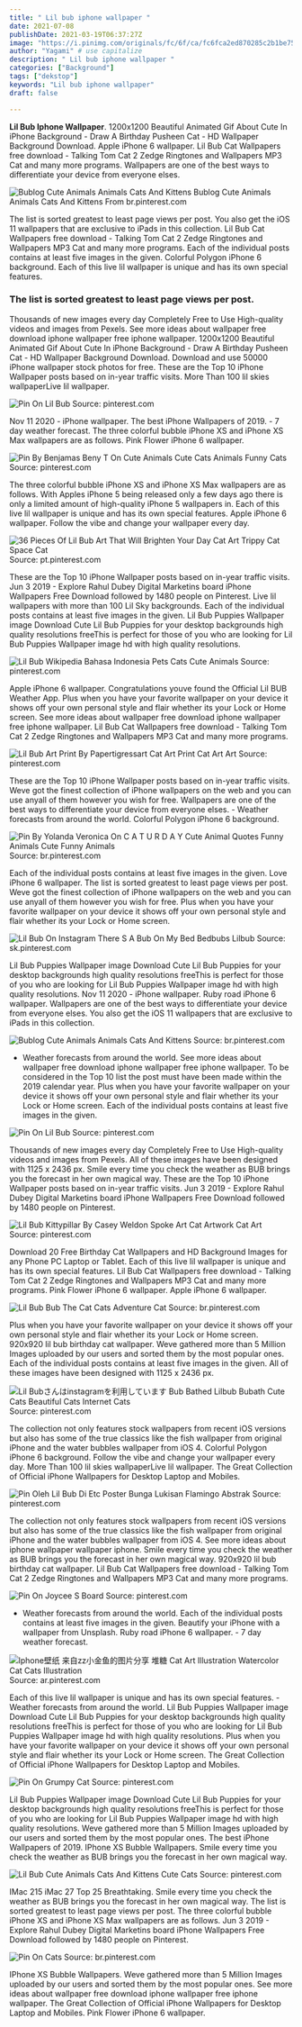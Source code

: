 ```yaml
---
title: " Lil bub iphone wallpaper "
date: 2021-07-08
publishDate: 2021-03-19T06:37:27Z
image: "https://i.pinimg.com/originals/fc/6f/ca/fc6fca2ed870285c2b1be7553107daf4.jpg"
author: "Yagami" # use capitalize
description: " Lil bub iphone wallpaper "
categories: ["Background"]
tags: ["dekstop"]
keywords: "Lil bub iphone wallpaper"
draft: false

---
```



**Lil Bub Iphone Wallpaper**. 1200x1200 Beautiful Animated Gif About Cute In iPhone Background - Draw A Birthday Pusheen Cat - HD Wallpaper Background Download. Apple iPhone 6 wallpaper. Lil Bub Cat Wallpapers free download - Talking Tom Cat 2 Zedge Ringtones and Wallpapers MP3 Cat and many more programs. Wallpapers are one of the best ways to differentiate your device from everyone elses.

![Bublog Cute Animals Animals Cats And Kittens](https://i.pinimg.com/736x/ec/b9/4d/ecb94d7ccc7da23dd50ea7014b59b2d3--baby-brothers-yogurt.jpg "Bublog Cute Animals Animals Cats And Kittens")
Bublog Cute Animals Animals Cats And Kittens From br.pinterest.com


The list is sorted greatest to least page views per post. You also get the iOS 11 wallpapers that are exclusive to iPads in this collection. Lil Bub Cat Wallpapers free download - Talking Tom Cat 2 Zedge Ringtones and Wallpapers MP3 Cat and many more programs. Each of the individual posts contains at least five images in the given. Colorful Polygon iPhone 6 background. Each of this live lil wallpaper is unique and has its own special features.

### The list is sorted greatest to least page views per post.

Thousands of new images every day Completely Free to Use High-quality videos and images from Pexels. See more ideas about wallpaper free download iphone wallpaper free iphone wallpaper. 1200x1200 Beautiful Animated Gif About Cute In iPhone Background - Draw A Birthday Pusheen Cat - HD Wallpaper Background Download. Download and use 50000 iPhone wallpaper stock photos for free. These are the Top 10 iPhone Wallpaper posts based on in-year traffic visits. More Than 100 lil skies wallpaperLive lil wallpaper.


![Pin On Lil Bub](https://i.pinimg.com/originals/bd/bd/1d/bdbd1d0e5d76235146c8a2030a955bf2.gif "Pin On Lil Bub")
Source: pinterest.com

Nov 11 2020 - iPhone wallpaper. The best iPhone Wallpapers of 2019. - 7 day weather forecast. The three colorful bubble iPhone XS and iPhone XS Max wallpapers are as follows. Pink Flower iPhone 6 wallpaper.

![Pin By Benjamas Beny T On Cute Animals Cute Cats Animals Funny Cats](https://i.pinimg.com/originals/98/88/2e/98882e6d7a020af3dc1e1fa4d454817e.jpg "Pin By Benjamas Beny T On Cute Animals Cute Cats Animals Funny Cats")
Source: pinterest.com

The three colorful bubble iPhone XS and iPhone XS Max wallpapers are as follows. With Apples iPhone 5 being released only a few days ago there is only a limited amount of high-quality iPhone 5 wallpapers in. Each of this live lil wallpaper is unique and has its own special features. Apple iPhone 6 wallpaper. Follow the vibe and change your wallpaper every day.

![36 Pieces Of Lil Bub Art That Will Brighten Your Day Cat Art Trippy Cat Space Cat](https://i.pinimg.com/originals/18/76/f0/1876f06f7b6e9e3928a3f1b5d87dca3f.jpg "36 Pieces Of Lil Bub Art That Will Brighten Your Day Cat Art Trippy Cat Space Cat")
Source: pt.pinterest.com

These are the Top 10 iPhone Wallpaper posts based on in-year traffic visits. Jun 3 2019 - Explore Rahul Dubey Digital Marketins board iPhone Wallpapers Free Download followed by 1480 people on Pinterest. Live lil wallpapers with more than 100 Lil Sky backgrounds. Each of the individual posts contains at least five images in the given. Lil Bub Puppies Wallpaper image Download Cute Lil Bub Puppies for your desktop backgrounds high quality resolutions freeThis is perfect for those of you who are looking for Lil Bub Puppies Wallpaper image hd with high quality resolutions.

![Lil Bub Wikipedia Bahasa Indonesia Pets Cats Cute Animals](https://i.pinimg.com/474x/4a/5e/42/4a5e42e8ae15d43f3653d146086202f2.jpg "Lil Bub Wikipedia Bahasa Indonesia Pets Cats Cute Animals")
Source: pinterest.com

Apple iPhone 6 wallpaper. Congratulations youve found the Official Lil BUB Weather App. Plus when you have your favorite wallpaper on your device it shows off your own personal style and flair whether its your Lock or Home screen. See more ideas about wallpaper free download iphone wallpaper free iphone wallpaper. Lil Bub Cat Wallpapers free download - Talking Tom Cat 2 Zedge Ringtones and Wallpapers MP3 Cat and many more programs.

![Lil Bub Art Print By Papertigressart Cat Art Print Cat Art Art](https://i.pinimg.com/originals/08/69/0d/08690d8f9a13403720a1fe7edc1b0034.jpg "Lil Bub Art Print By Papertigressart Cat Art Print Cat Art Art")
Source: pinterest.com

These are the Top 10 iPhone Wallpaper posts based on in-year traffic visits. Weve got the finest collection of iPhone wallpapers on the web and you can use anyall of them however you wish for free. Wallpapers are one of the best ways to differentiate your device from everyone elses. - Weather forecasts from around the world. Colorful Polygon iPhone 6 background.

![Pin By Yolanda Veronica On C A T U R D A Y Cute Animal Quotes Funny Animals Cute Funny Animals](https://i.pinimg.com/originals/df/03/91/df0391e056f88853255e7f87b96b1000.jpg "Pin By Yolanda Veronica On C A T U R D A Y Cute Animal Quotes Funny Animals Cute Funny Animals")
Source: br.pinterest.com

Each of the individual posts contains at least five images in the given. Love iPhone 6 wallpaper. The list is sorted greatest to least page views per post. Weve got the finest collection of iPhone wallpapers on the web and you can use anyall of them however you wish for free. Plus when you have your favorite wallpaper on your device it shows off your own personal style and flair whether its your Lock or Home screen.

![Lil Bub On Instagram There S A Bub On My Bed Bedbubs Lilbub](https://i.pinimg.com/originals/14/e0/e9/14e0e9582b3ed4acbb3abd2c948b1cc6.jpg "Lil Bub On Instagram There S A Bub On My Bed Bedbubs Lilbub")
Source: sk.pinterest.com

Lil Bub Puppies Wallpaper image Download Cute Lil Bub Puppies for your desktop backgrounds high quality resolutions freeThis is perfect for those of you who are looking for Lil Bub Puppies Wallpaper image hd with high quality resolutions. Nov 11 2020 - iPhone wallpaper. Ruby road iPhone 6 wallpaper. Wallpapers are one of the best ways to differentiate your device from everyone elses. You also get the iOS 11 wallpapers that are exclusive to iPads in this collection.

![Bublog Cute Animals Animals Cats And Kittens](https://i.pinimg.com/736x/ec/b9/4d/ecb94d7ccc7da23dd50ea7014b59b2d3--baby-brothers-yogurt.jpg "Bublog Cute Animals Animals Cats And Kittens")
Source: br.pinterest.com

- Weather forecasts from around the world. See more ideas about wallpaper free download iphone wallpaper free iphone wallpaper. To be considered in the Top 10 list the post must have been made within the 2019 calendar year. Plus when you have your favorite wallpaper on your device it shows off your own personal style and flair whether its your Lock or Home screen. Each of the individual posts contains at least five images in the given.

![Pin On Lil Bub](https://i.pinimg.com/originals/94/40/d2/9440d2ca81542b43c341984c34d94d97.jpg "Pin On Lil Bub")
Source: pinterest.com

Thousands of new images every day Completely Free to Use High-quality videos and images from Pexels. All of these images have been designed with 1125 x 2436 px. Smile every time you check the weather as BUB brings you the forecast in her own magical way. These are the Top 10 iPhone Wallpaper posts based on in-year traffic visits. Jun 3 2019 - Explore Rahul Dubey Digital Marketins board iPhone Wallpapers Free Download followed by 1480 people on Pinterest.

![Lil Bub Kittypillar By Casey Weldon Spoke Art Cat Artwork Cat Art](https://i.pinimg.com/originals/92/38/41/9238413af7de5af6ef873434819d91b8.png "Lil Bub Kittypillar By Casey Weldon Spoke Art Cat Artwork Cat Art")
Source: pinterest.com

Download 20 Free Birthday Cat Wallpapers and HD Background Images for any Phone PC Laptop or Tablet. Each of this live lil wallpaper is unique and has its own special features. Lil Bub Cat Wallpapers free download - Talking Tom Cat 2 Zedge Ringtones and Wallpapers MP3 Cat and many more programs. Pink Flower iPhone 6 wallpaper. Apple iPhone 6 wallpaper.

![Lil Bub Bub The Cat Cats Adventure Cat](https://i.pinimg.com/originals/22/f9/63/22f963a0d54d449e897685a4a3c0e72a.jpg "Lil Bub Bub The Cat Cats Adventure Cat")
Source: br.pinterest.com

Plus when you have your favorite wallpaper on your device it shows off your own personal style and flair whether its your Lock or Home screen. 920x920 lil bub birthday cat wallpaper. Weve gathered more than 5 Million Images uploaded by our users and sorted them by the most popular ones. Each of the individual posts contains at least five images in the given. All of these images have been designed with 1125 x 2436 px.

![Lil Bubさんはinstagramを利用しています Bub Bathed Lilbub Bubath Cute Cats Beautiful Cats Internet Cats](https://i.pinimg.com/originals/1f/e2/7b/1fe27b794440d9a67db28f98eb1d6b60.jpg "Lil Bubさんはinstagramを利用しています Bub Bathed Lilbub Bubath Cute Cats Beautiful Cats Internet Cats")
Source: pinterest.com

The collection not only features stock wallpapers from recent iOS versions but also has some of the true classics like the fish wallpaper from original iPhone and the water bubbles wallpaper from iOS 4. Colorful Polygon iPhone 6 background. Follow the vibe and change your wallpaper every day. More Than 100 lil skies wallpaperLive lil wallpaper. The Great Collection of Official iPhone Wallpapers for Desktop Laptop and Mobiles.

![Pin Oleh Lil Bub Di Etc Poster Bunga Lukisan Flamingo Abstrak](https://i.pinimg.com/originals/a2/c0/a0/a2c0a032fd022086520faeb41008dfd8.jpg "Pin Oleh Lil Bub Di Etc Poster Bunga Lukisan Flamingo Abstrak")
Source: pinterest.com

The collection not only features stock wallpapers from recent iOS versions but also has some of the true classics like the fish wallpaper from original iPhone and the water bubbles wallpaper from iOS 4. See more ideas about iphone wallpaper wallpaper iphone. Smile every time you check the weather as BUB brings you the forecast in her own magical way. 920x920 lil bub birthday cat wallpaper. Lil Bub Cat Wallpapers free download - Talking Tom Cat 2 Zedge Ringtones and Wallpapers MP3 Cat and many more programs.

![Pin On Joycee S Board](https://i.pinimg.com/originals/ba/ac/4e/baac4ed1f73f64f44b939125914b8cd0.jpg "Pin On Joycee S Board")
Source: pinterest.com

- Weather forecasts from around the world. Each of the individual posts contains at least five images in the given. Beautify your iPhone with a wallpaper from Unsplash. Ruby road iPhone 6 wallpaper. - 7 day weather forecast.

![Iphone壁纸 来自zz小金鱼的图片分享 堆糖 Cat Art Illustration Watercolor Cat Cats Illustration](https://i.pinimg.com/originals/fd/3f/76/fd3f76d532bcdecbb698ae2b627df90a.jpg "Iphone壁纸 来自zz小金鱼的图片分享 堆糖 Cat Art Illustration Watercolor Cat Cats Illustration")
Source: ar.pinterest.com

Each of this live lil wallpaper is unique and has its own special features. - Weather forecasts from around the world. Lil Bub Puppies Wallpaper image Download Cute Lil Bub Puppies for your desktop backgrounds high quality resolutions freeThis is perfect for those of you who are looking for Lil Bub Puppies Wallpaper image hd with high quality resolutions. Plus when you have your favorite wallpaper on your device it shows off your own personal style and flair whether its your Lock or Home screen. The Great Collection of Official iPhone Wallpapers for Desktop Laptop and Mobiles.

![Pin On Grumpy Cat](https://i.pinimg.com/originals/d3/34/27/d334275164ece017038721930a54dfff.jpg "Pin On Grumpy Cat")
Source: pinterest.com

Lil Bub Puppies Wallpaper image Download Cute Lil Bub Puppies for your desktop backgrounds high quality resolutions freeThis is perfect for those of you who are looking for Lil Bub Puppies Wallpaper image hd with high quality resolutions. Weve gathered more than 5 Million Images uploaded by our users and sorted them by the most popular ones. The best iPhone Wallpapers of 2019. IPhone XS Bubble Wallpapers. Smile every time you check the weather as BUB brings you the forecast in her own magical way.

![Lil Bub Cute Animals Cats And Kittens Cute Cats](https://i.pinimg.com/originals/29/a5/95/29a595199a75ad806e3d53d155a8020b.jpg "Lil Bub Cute Animals Cats And Kittens Cute Cats")
Source: pinterest.com

IMac 215 iMac 27 Top 25 Breathtaking. Smile every time you check the weather as BUB brings you the forecast in her own magical way. The list is sorted greatest to least page views per post. The three colorful bubble iPhone XS and iPhone XS Max wallpapers are as follows. Jun 3 2019 - Explore Rahul Dubey Digital Marketins board iPhone Wallpapers Free Download followed by 1480 people on Pinterest.

![Pin On Cats](https://i.pinimg.com/originals/fc/6f/ca/fc6fca2ed870285c2b1be7553107daf4.jpg "Pin On Cats")
Source: br.pinterest.com

IPhone XS Bubble Wallpapers. Weve gathered more than 5 Million Images uploaded by our users and sorted them by the most popular ones. See more ideas about wallpaper free download iphone wallpaper free iphone wallpaper. The Great Collection of Official iPhone Wallpapers for Desktop Laptop and Mobiles. Pink Flower iPhone 6 wallpaper.

